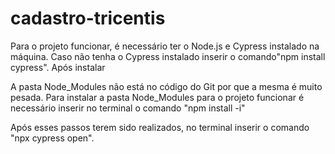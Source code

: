 # cadastro-tricentis
Para o projeto funcionar, é necessário ter o Node.js e Cypress instalado na máquina.
Caso não tenha o Cypress instalado inserir o comando"npm install cypress".
Após instalar

A pasta Node_Modules não está no código do Git por que a mesma é muito pesada.
Para instalar a pasta Node_Modules para o projeto funcionar é necessário inserir no terminal o comando "npm install -i"

Após esses passos terem sido realizados, no terminal inserir o comando "npx cypress open".
